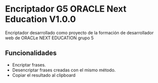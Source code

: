 # Encriptador G5 ORACLE Next Education V1.0.0

Encriptador desarrollado como proyecto de la formación de desarrollador web de ORACLe NEXT EDUCATION grupo 5
## Funcionalidades

* Encriptar frases.
* Desencriptar frases creadas con el mismo método.
* Copiar el resultado al clipboard